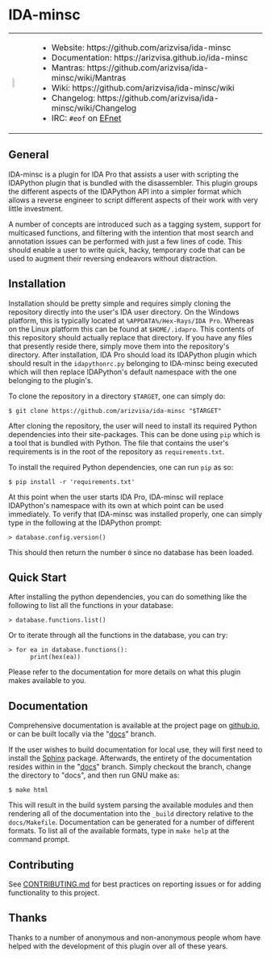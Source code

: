 # IDA-minsc

<table>
    <tr>
        <td width="10%">
            <img src="http://arizvisa.github.io/ida-minsc/_images/hamster.svg" height="10%" />
        </td>
        <td>
            <ul>
                <li>Website: https://github.com/arizvisa/ida-minsc</li>
                <li>Documentation: https://arizvisa.github.io/ida-minsc</li>
                <li>Mantras: https://github.com/arizvisa/ida-minsc/wiki/Mantras</li>
                <li>Wiki: https://github.com/arizvisa/ida-minsc/wiki</li>
                <li>Changelog: https://github.com/arizvisa/ida-minsc/wiki/Changelog</li>
                <li>IRC: <code>#eof</code> on <a href="http://chat.efnet.org:9090/?nick=user-.&channels=eof&prompt=1">EFnet</a></li>
            </ul>
        </td>
    </tr>
</table>

## General

IDA-minsc is a plugin for IDA Pro that assists a user with scripting the
IDAPython plugin that is bundled with the disassembler. This plugin groups the
different aspects of the IDAPython API into a simpler format which allows a
reverse engineer to script different aspects of their work with very little
investment.

A number of concepts are introduced such as a tagging system, support for
multicased functions, and filtering with the intention that most search
and annotation issues can be performed with just a few lines of code. This
should enable a user to write quick, hacky, temporary code that can be used
to augment their reversing endeavors without distraction.

## Installation

Installation should be pretty simple and requires simply cloning the repository
directly into the user's IDA user directory. On the Windows platform, this is
typically located at `%APPDATA%/Hex-Rays/IDA Pro`. Whereas on the Linux
platform this can be found at `$HOME/.idapro`. This contents of this repository
should actually replace that directory. If you have any files that presently
reside there, simply move them into the repository's directory. After
installation, IDA Pro should load its IDAPython plugin which should result in
the `idapythonrc.py` belonging to IDA-minsc being executed which will then
replace IDAPython's default namespace with the one belonging to the plugin's.

To clone the repository in a directory `$TARGET`, one can simply do:

    $ git clone https://github.com/arizvisa/ida-minsc "$TARGET"

After cloning the repository, the user will need to install its required Python
dependencies into their site-packages. This can be done using `pip` which is a
tool that is bundled with Python. The file that contains the user's requirements
is in the root of the repository as `requirements.txt`.

To install the required Python dependencies, one can run `pip` as so:

    $ pip install -r 'requirements.txt'

At this point when the user starts IDA Pro, IDA-minsc will replace IDAPython's
namespace with its own at which point can be used immediately. To verify that
IDA-minsc was installed properly, one can simply type in the following at the
IDAPython prompt:

    > database.config.version()

This should then return the number `0` since no database has been loaded.

## Quick Start

After installing the python dependencies, you can do something like the
following to list all the functions in your database:

    > database.functions.list()

Or to iterate through all the functions in the database, you can try:

    > for ea in database.functions():
          print(hex(ea))

Please refer to the documentation for more details on what this plugin makes
available to you.

## Documentation

Comprehensive documentation is available at the project page on
[github.io](https://arizvisa.github.io/ida-minsc), or can be built locally via
the "[docs](https://github.com/arizvisa/ida-minsc/tree/docs)" branch.

If the user wishes to build documentation for local use, they will first need
to install the [Sphinx](http://www.sphinx-doc.org/en/master/usage/installation.html)
package. Afterwards, the entirety of the documentation resides within in the
"[docs](https://github.com/arizvisa/ida-minsc/tree/docs)" branch. Simply
checkout the branch, change the directory to "docs", and then run GNU make as:

    $ make html

This will result in the build system parsing the available modules and then
rendering all of the documentation into the `_build` directory relative to the
`docs/Makefile`. Documentation can be generated for a number of different
formats. To list all of the available formats, type in `make help` at the
command prompt.

## Contributing

See [CONTRIBUTING.md](https://github.com/arizvisa/ida-minsc/blob/master/CONTRIBUTING.md)
for best practices on reporting issues or for adding functionality to this
project.

## Thanks

Thanks to a number of anonymous and non-anonymous people whom have helped with
the development of this plugin over all of these years.

[logo]: http://arizvisa.github.io/ida-minsc/_images/hamster.svg
